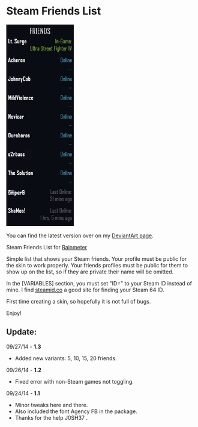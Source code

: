 # Steam Friends List

![alt text](https://raw.githubusercontent.com/Borophyll/SteamFriendsList/master/listpreview.png "Preview of friends list.")

You can find the latest version over on my [DeviantArt page](http://fav.me/d80a98o).

Steam Friends List for [Rainmeter](http://rainmeter.net/)

Simple list that shows your Steam friends.
Your profile must be public for the skin to work properly.
Your friends profiles must be public for them to show up on the list, so if they are private their name will be omitted.

In the [VARIABLES] section, you must set "ID=" to your Steam ID instead of mine.
I find [steamid.co](steamid.co) a good site for finding your Steam 64 ID.

First time creating a skin, so hopefully it is not full of bugs.

Enjoy!

## Update:

09/27/14 - **1.3**
* Added new variants: 5, 10, 15, 20 friends.

09/26/14 - **1.2** 
* Fixed error with non-Steam games not toggling.

09/24/14 - **1.1**
* Minor tweaks here and there. 
* Also included the font Agency FB in the package. 
* Thanks for the help J0SH37 .
